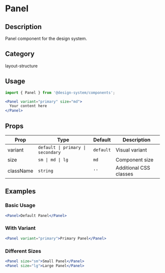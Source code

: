 # Panel

## Description
Panel component for the design system.

## Category
layout-structure

## Usage

```jsx
import { Panel } from '@design-system/components';

<Panel variant="primary" size="md">
  Your content here
</Panel>
```

## Props

| Prop | Type | Default | Description |
|------|------|---------|-------------|
| variant | `default \| primary \| secondary` | `default` | Visual variant |
| size | `sm \| md \| lg` | `md` | Component size |
| className | `string` | `''` | Additional CSS classes |

## Examples

### Basic Usage
```jsx
<Panel>Default Panel</Panel>
```

### With Variant
```jsx
<Panel variant="primary">Primary Panel</Panel>
```

### Different Sizes
```jsx
<Panel size="sm">Small Panel</Panel>
<Panel size="lg">Large Panel</Panel>
```
